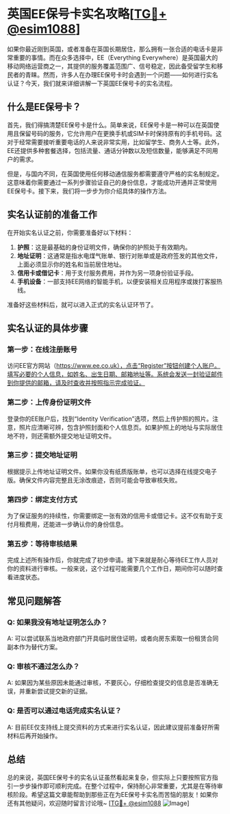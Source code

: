 # 英国EE保号卡实名攻略[[TG💪+ @esim1088](https://t.me/s/esim1088)]

如果你最近刚到英国，或者准备在英国长期居住，那么拥有一张合适的电话卡是非常重要的事情。而在众多选择中，EE（Everything Everywhere）是英国最大的移动网络运营商之一，其提供的服务覆盖范围广、信号稳定，因此备受留学生和移民者的青睐。然而，许多人在办理EE保号卡时会遇到一个问题——如何进行实名认证？今天，我们就来详细讲解一下英国EE保号卡的实名流程。

## 什么是EE保号卡？

首先，我们得搞清楚EE保号卡是什么。简单来说，EE保号卡是一种可以在英国使用且保留号码的服务，它允许用户在更换手机或SIM卡时保持原有的手机号码。这对于经常需要接听重要电话的人来说非常实用，比如留学生、商务人士等。此外，EE还提供多种套餐选择，包括流量、通话分钟数以及短信数量，能够满足不同用户的需求。

但是，与国内不同，在英国使用任何移动通信服务都需要遵守严格的实名制规定。这意味着你需要通过一系列步骤验证自己的身份信息，才能成功开通并正常使用EE保号卡。接下来，我们将一步步为你介绍具体的操作方法。

## 实名认证前的准备工作

在开始实名认证之前，你需要准备好以下材料：

1. **护照**：这是最基础的身份证明文件，确保你的护照处于有效期内。
2. **地址证明**：这通常是指水电煤气账单、银行对账单或是政府签发的其他文件，上面必须显示你的姓名和当前居住地址。
3. **信用卡或借记卡**：用于支付服务费用，并作为另一项身份验证手段。
4. **手机设备**：一部支持EE网络的智能手机，以便安装相关应用程序或拨打客服热线。

准备好这些材料后，就可以进入正式的实名认证环节了。

## 实名认证的具体步骤

### 第一步：在线注册账号

访问EE官方网站（https://www.ee.co.uk），点击“Register”按钮创建个人账户。填写必要的个人信息，如姓名、出生日期、邮箱地址等。系统会发送一封验证邮件到你提供的邮箱，请及时查收并按照指示完成验证。

### 第二步：上传身份证明文件

登录你的EE账户后，找到“Identity Verification”选项，然后上传护照的照片。注意，照片应清晰可辨，包含护照封面和个人信息页。如果护照上的地址与实际居住地不符，则还需额外提交地址证明文件。

### 第三步：提交地址证明

根据提示上传地址证明文件。如果你没有纸质版账单，也可以选择在线提交电子版。确保文件内容完整且无涂改痕迹，否则可能会导致审核失败。

### 第四步：绑定支付方式

为了保证服务的持续性，你需要绑定一张有效的信用卡或借记卡。这不仅有助于支付月租费用，还能进一步确认你的身份信息。

### 第五步：等待审核结果

完成上述所有操作后，你就完成了初步申请。接下来就是耐心等待EE工作人员对你的资料进行审核。一般来说，这个过程可能需要几个工作日，期间你可以随时查看进度状态。

## 常见问题解答

### Q: 如果我没有地址证明怎么办？
A: 可以尝试联系当地政府部门开具临时居住证明，或者向房东索取一份租赁合同副本作为替代方案。

### Q: 审核不通过怎么办？
A: 如果因为某些原因未能通过审核，不要灰心，仔细检查提交的信息是否准确无误，并重新尝试提交新的证据。

### Q: 是否可以通过电话完成实名认证？
A: 目前EE仅支持线上提交资料的方式来进行实名认证，因此建议提前准备好所需材料后再开始操作。

## 总结

总的来说，英国EE保号卡的实名认证虽然看起来复杂，但实际上只要按照官方指引一步步操作即可顺利完成。在整个过程中，保持耐心非常重要，尤其是在等待审核阶段。希望这篇文章能帮助到那些正在为EE保号卡实名而苦恼的朋友！如果你还有其他疑问，欢迎随时留言讨论哦~ [[TG💪+ @esim1088](https://t.me/s/esim1088) ![Image](https://i.postimg.cc/4NQfJmqS/Snipaste-2025-05-13-00-14-12.png)]